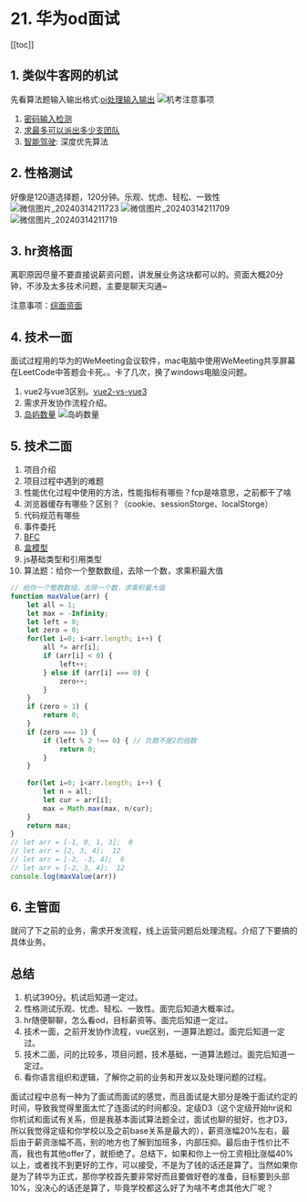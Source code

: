 # 21. 华为od面试
[[toc]]

## 1. 类似牛客网的机试
先看算法题输入输出格式:[oj处理输入输出](https://mybells.github.io/blog/Other/15.%20oj%E5%A4%84%E7%90%86%E8%BE%93%E5%85%A5%E8%BE%93%E5%87%BA.html)
![机考注意事项](/images/Other/机考注意事项.jpg)

1. [密码输入检测](https://mybells.github.io/book/%E5%8D%8E%E4%B8%BAod%E7%AE%97%E6%B3%95%E9%A2%98%E5%BA%93-c%E5%8D%B7100%E5%88%86/6.%20%E5%AF%86%E7%A0%81%E8%BE%93%E5%85%A5%E6%A3%80%E6%B5%8B.html)
2. [求最多可以派出多少支团队](https://mybells.github.io/book/%E5%8D%8E%E4%B8%BAod%E7%AE%97%E6%B3%95%E9%A2%98%E5%BA%93-c%E5%8D%B7100%E5%88%86/50.%20%E6%B1%82%E6%9C%80%E5%A4%9A%E5%8F%AF%E4%BB%A5%E6%B4%BE%E5%87%BA%E5%A4%9A%E5%B0%91%E6%94%AF%E5%9B%A2%E9%98%9F.html)
3. [智能驾驶](https://hydro.ac/d/HWOD2023/p/OD430): 深度优先算法

## 2. 性格测试
好像是120道选择题，120分钟。乐观、忧虑、轻松、一致性
![微信图片_20240314211723](/images/Other/微信图片_20240314211723.jpg)
![微信图片_20240314211709](/images/Other/微信图片_20240314211709.jpg)
![微信图片_20240314211719](/images/Other/微信图片_20240314211719.jpg)

## 3. hr资格面
离职原因尽量不要直接说薪资问题，讲发展业务这块都可以的。资面大概20分钟，不涉及太多技术问题，主要是聊天沟通~

注意事项：[综面资面](https://github.com/mybells/MyBlog/tree/master/docs/.vuepress/public/综面资面.pdf)

## 4. 技术一面
面试过程用的华为的WeMeeting会议软件，mac电脑中使用WeMeeting共享屏幕在LeetCode中答题会卡死。。卡了几次，换了windows电脑没问题。

1. vue2与vue3区别。[vue2-vs-vue3](https://mybells.github.io/blog/Other/17.%20%E9%9D%A2%E8%AF%95%E9%97%AE%E9%A2%982.html#vue2-vs-vue3)
2. 需求开发协作流程介绍。
3. [岛屿数量](https://leetcode.cn/problems/number-of-islands/description/)
![岛屿数量](/images/Other/岛屿数量.jpg)


## 5. 技术二面
1. 项目介绍
2. 项目过程中遇到的难题
3. 性能优化过程中使用的方法，性能指标有哪些？fcp是啥意思，之前都干了啥
4. 浏览器缓存有哪些？区别？（cookie、sessionStorge、localStorge）
5. 代码规范有哪些
6. 事件委托
7. [BFC](https://mybells.github.io/blog/Other/11.%20%E5%89%8D%E7%AB%AF%E9%9D%A2%E8%AF%95%E5%8F%AF%E8%83%BD%E4%BC%9A%E9%97%AE%E5%88%B0%EF%BC%9F.html#_7-bfc-%E5%9D%97%E7%BA%A7%E6%A0%BC%E5%BC%8F%E4%B8%8A%E4%B8%8B%E6%96%87)
8. [盒模型](https://mybells.github.io/blog/Other/11.%20%E5%89%8D%E7%AB%AF%E9%9D%A2%E8%AF%95%E5%8F%AF%E8%83%BD%E4%BC%9A%E9%97%AE%E5%88%B0%EF%BC%9F.html#_6-%E7%9B%92%E6%A8%A1%E5%9E%8B)
9. js基础类型和引用类型
10. 算法题：给你一个整数数组，去除一个数，求乘积最大值
```js
// 给你一个整数数组，去除一个数，求乘积最大值
function maxValue(arr) {
    let all = 1;
    let max = -Infinity;
    let left = 0;
    let zero = 0;
    for(let i=0; i<arr.length; i++) {
        all *= arr[i];
        if (arr[i] < 0) {
            left++;
        } else if (arr[i] === 0) {
            zero++;
        }
    }
    if (zero > 1) {
        return 0;
    }
    if (zero === 1) {
        if (left % 2 !== 0) { // 负数不是2的倍数
            return 0;
        }
    }
    
    for(let i=0; i<arr.length; i++) {
        let n = all;
        let cur = arr[i];
        max = Math.max(max, n/cur);
    }
    return max;
}
// let arr = [-1, 0, 1, 3];  0
// let arr = [2, 3, 4];  12
// let arr = [-2, -3, 4];  6
// let arr = [-2, 3, 4];  12
console.log(maxValue(arr))

```
## 6. 主管面
就问了下之前的业务，需求开发流程，线上运营问题后处理流程。介绍了下要搞的具体业务。

## 总结
1. 机试390分。机试后知道一定过。
2. 性格测试乐观、忧虑、轻松、一致性。面完后知道大概率过。
3. hr随便聊聊，怎么看od，目标薪资等。面完后知道一定过。
4. 技术一面，之前开发协作流程，vue区别，一道算法题过。面完后知道一定过。
5. 技术二面，问的比较多，项目问题，技术基础，一道算法题过。面完后知道一定过。
6. 看你语言组织和逻辑，了解你之前的业务和开发以及处理问题的过程。


面试过程中总有一种为了面试而面试的感觉，而且面试是大部分是晚于面试约定的时间，导致我觉得里面太忙了连面试的时间都没。定级D3（这个定级开始hr说和你机试和面试有关系，但是我基本面试算法题全过，面试也聊的挺好，也才D3，所以我觉得定级和你学校以及之前base关系是最大的），薪资涨幅20%左右，最后由于薪资涨幅不高，别的地方也了解到加班多，内部压抑。最后由于性价比不高，我也有其他offer了，就拒绝了。总结下，如果和你上一份工资相比涨幅40%以上，或者找不到更好的工作，可以接受，不是为了钱的话还是算了。当然如果你是为了转华为正式，那你学校首先要非常好而且要做好卷的准备，目标要到头部10%，没决心的话还是算了，毕竟学校都这么好了为啥不考虑其他大厂呢？